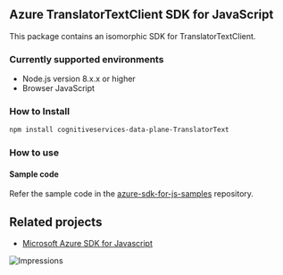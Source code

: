 ## Azure TranslatorTextClient SDK for JavaScript

This package contains an isomorphic SDK for TranslatorTextClient.

### Currently supported environments

- Node.js version 8.x.x or higher
- Browser JavaScript

### How to Install

```bash
npm install cognitiveservices-data-plane-TranslatorText
```

### How to use

#### Sample code

Refer the sample code in the [azure-sdk-for-js-samples](https://github.com/Azure/azure-sdk-for-js-samples) repository.

## Related projects

- [Microsoft Azure SDK for Javascript](https://github.com/Azure/azure-sdk-for-js)


![Impressions](https://azure-sdk-impressions.azurewebsites.net/api/impressions/azure-sdk-for-js%2Fsdk%2Fcdn%2Farm-cdn%2FREADME.png)